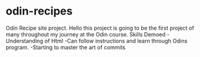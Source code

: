 # odin-recipes
Odin Recipe site project.
 Hello this project is going to be the first project of many throughout my journey at the Odin course.
Skills Demoed
-Understanding of Html
-Can follow instructions and learn through Odins program.
-Starting to master the art of commits
